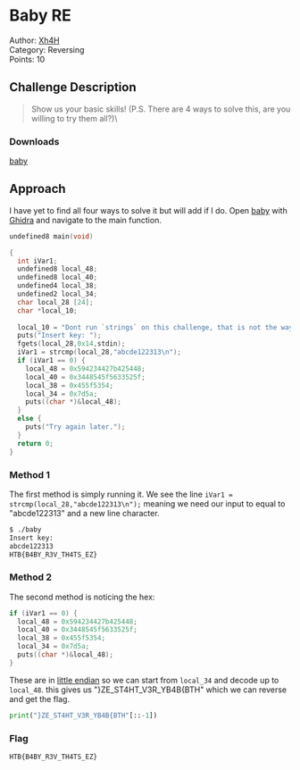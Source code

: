 # Baby RE

Author: [Xh4H](https://app.hackthebox.eu/users/21439)  
Category: Reversing  
Points: 10

## Challenge Description
> Show us your basic skills! (P.S. There are 4 ways to solve this, are you willing to try them all?)\

### Downloads
[baby](./baby)

## Approach
I have yet to find all four ways to solve it but will add if I do. Open [baby](./baby) with [Ghidra](https://ghidra-sre.org) and navigate to the main function.
```c
undefined8 main(void)

{
  int iVar1;
  undefined8 local_48;
  undefined8 local_40;
  undefined4 local_38;
  undefined2 local_34;
  char local_28 [24];
  char *local_10;
  
  local_10 = "Dont run `strings` on this challenge, that is not the way!!!!";
  puts("Insert key: ");
  fgets(local_28,0x14,stdin);
  iVar1 = strcmp(local_28,"abcde122313\n");
  if (iVar1 == 0) {
    local_48 = 0x594234427b425448;
    local_40 = 0x3448545f5633525f;
    local_38 = 0x455f5354;
    local_34 = 0x7d5a;
    puts((char *)&local_48);
  }
  else {
    puts("Try again later.");
  }
  return 0;
}
```
### Method 1
The first method is simply running it. We see the line `iVar1 = strcmp(local_28,"abcde122313\n");` meaning we need our input to equal to "abcde122313" and a new line character.
```bash
$ ./baby
Insert key:
abcde122313
HTB{B4BY_R3V_TH4TS_EZ}
```
### Method 2
The second method is noticing the hex:
```c
if (iVar1 == 0) {
  local_48 = 0x594234427b425448;
  local_40 = 0x3448545f5633525f;
  local_38 = 0x455f5354;
  local_34 = 0x7d5a;
  puts((char *)&local_48);
}
```
These are in [little endian](https://en.wikipedia.org/wiki/Endianness) so we can start from `local_34` and decode up to `local_48`. this gives us "}ZE_ST4HT_V3R_YB4B{BTH" which we can reverse and get the flag.
```python
print("}ZE_ST4HT_V3R_YB4B{BTH"[::-1])
```
### Flag
`HTB{B4BY_R3V_TH4TS_EZ}`
